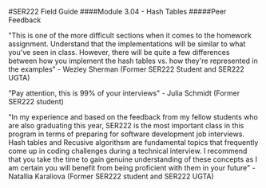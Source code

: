 #SER222 Field Guide
####Module 3.04 - Hash Tables
#####Peer Feedback


"This is one of the more difficult sections when it comes to the homework assignment. Understand that the implementations will be similar to what you've seen in class. However, there will be quite a few differences between how you implement the hash tables vs. how they're represented in the examples" - Wezley Sherman (Former SER222 Student and SER222 UGTA)

"Pay attention, this is 99% of your interviews" - Julia Schmidt (Former SER222 student)

"In my experience and based on the feedback from my fellow students who are also graduating this year, SER222 is the most important class in this program in terms of preparing for software development job interviews. Hash tables and Recusive algorithsm are fundamental topics that frequently come up in coding challenges during a technical interview. I recommend that you take the time to gain genuine understanding of these concepts as I am certain you will benefit from being proficient with them in your future" - Natallia Karaliova (Former SER222 student and SER222 UGTA)
